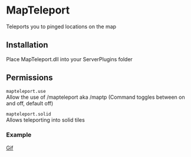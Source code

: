 # MapTeleport
Teleports you to pinged locations on the map

## Installation
Place MapTeleport.dll into your ServerPlugins folder      
    
## Permissions    
`mapteleport.use`     
Allow the use of /mapteleport aka /maptp (Command toggles between on and off, default off)    
    
`mapteleport.solid`    
Allows teleporting into solid tiles
    
### Example    
[Gif](https://gyazo.com/c309dc59f4c8f7d5ae7b84073d68dc91)
